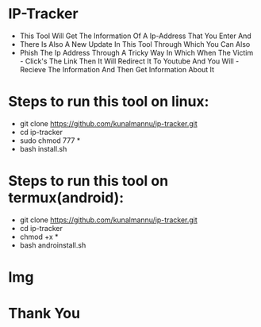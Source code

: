 # IP-Tracker
- This Tool Will Get The Information Of A Ip-Address That You Enter And                                                                             
- There Is Also A New Update In This Tool Through Which You Can Also                                                                               
- Phish The Ip Address Through A Tricky Way In Which When The Victim                                                                                - Click's The Link Then It Will Redirect It To Youtube And You Will                                                                                  - Recieve The Information And Then Get Information About It                                                                                             
# Steps to run this tool on linux:
- git clone https://github.com/kunalmannu/ip-tracker.git
- cd ip-tracker
- sudo chmod 777 *
- bash install.sh

# Steps to run this tool on termux(android):
- git clone https://github.com/kunalmannu/ip-tracker.git
- cd ip-tracker
- chmod +x *
- bash androinstall.sh

# Img



# Thank You
